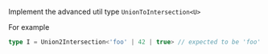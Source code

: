 Implement the advanced util type `UnionToIntersection<U>`

For example

```ts
type I = Union2Intersection<'foo' | 42 | true> // expected to be 'foo' & 42 & true
```
